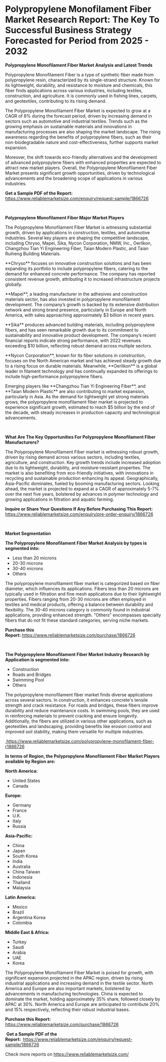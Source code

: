 <p><h1>Polypropylene Monofilament Fiber Market Research Report: The Key To Successful Business Strategy Forecasted for Period from 2025 - 2032</h1></p><p><strong>Polypropylene Monofilament Fiber Market Analysis and Latest Trends</strong></p>
<p><p>Polypropylene Monofilament Fiber is a type of synthetic fiber made from polypropylene resin, characterized by its single-strand structure. Known for its lightweight, durability, and resistance to moisture and chemicals, this fiber finds applications across various industries, including textiles, construction, and agriculture. It is commonly used in fishing lines, carpets, and geotextiles, contributing to its rising demand.</p><p>The Polypropylene Monofilament Fiber Market is expected to grow at a CAGR of 8% during the forecast period, driven by increasing demand in sectors such as automotive and industrial textiles. Trends such as the growing emphasis on sustainable materials and innovations in manufacturing processes are also shaping the market landscape. The rising awareness regarding the benefits of polypropylene fibers, such as their non-biodegradable nature and cost-effectiveness, further supports market expansion.</p><p>Moreover, the shift towards eco-friendly alternatives and the development of advanced polypropylene fibers with enhanced properties are expected to attract new market players. Overall, the Polypropylene Monofilament Fiber Market presents significant growth opportunities, driven by technological advancements and the broadening scope of applications in various industries.</p></p>
<p><strong>Get a Sample PDF of the Report:&nbsp;</strong> <a href="https://www.reliablemarketsize.com/enquiry/request-sample/1866726?utm_campaign=2207&utm_medium=2&utm_source=Github&utm_content=ia&utm_term=30012025&utm_id=polypropylene-monofilament-fiber">https://www.reliablemarketsize.com/enquiry/request-sample/1866726</a></p>
<p>&nbsp;</p>
<p><strong>Polypropylene Monofilament Fiber Major Market Players</strong></p>
<p><p>The Polypropylene Monofilament Fiber Market is witnessing substantial growth, driven by applications in construction, textiles, and automotive industries. Several key players are shaping the competitive landscape, including Chryso, Mapei, Sika, Nycon Corporation, NMW, Inc., Oerlikon, Changzhou Tian Yi Engineering Fiber, Taian Modern Plastic, and Taian Ruiheng Building Materials.</p><p>**Chryso** focuses on innovative construction solutions and has been expanding its portfolio to include polypropylene fibers, catering to the demand for enhanced concrete performance. The company has reported consistent revenue growth, attributing it to increased infrastructure projects globally.</p><p>**Mapei**, a leading manufacturer in the adhesives and construction materials sector, has also invested in polypropylene monofilament development. The company’s growth is backed by its extensive distribution network and strong brand presence, particularly in Europe and North America, with sales approaching approximately $3 billion in recent years.</p><p>**Sika** produces advanced building materials, including polypropylene fibers, and has seen remarkable growth due to its commitment to sustainability and innovative product development. The company’s recent financial reports indicate strong performance, with 2022 revenues exceeding $10 billion, reflecting robust demand across multiple sectors.</p><p>**Nycon Corporation**, known for its fiber solutions in construction, focuses on the North American market and has achieved steady growth due to a rising focus on durable materials. Meanwhile, **Oerlikon** is a global leader in filament technology and has continually expanded its offerings to include high-performance polypropylene fibers.</p><p>Emerging players like **Changzhou Tian Yi Engineering Fiber**, and **Taian Modern Plastic** are also contributing to market expansion, particularly in Asia. As the demand for lightweight yet strong materials grows, the polypropylene monofilament fiber market is projected to experience significant growth, estimated to reach $5 billion by the end of the decade, with steady increases in production capacity and technological advancements.</p></p>
<p>&nbsp;</p>
<p><strong>What Are The Key Opportunities For Polypropylene Monofilament Fiber Manufacturers?</strong></p>
<p><p>The Polypropylene Monofilament Fiber market is witnessing robust growth, driven by rising demand across various sectors, including textiles, agriculture, and construction. Key growth trends include increased adoption due to its lightweight, durability, and moisture-resistant properties. The market is also benefiting from eco-friendly initiatives, with innovations in recycling and sustainable production enhancing its appeal. Geographically, Asia-Pacific dominates, fueled by booming manufacturing sectors. Looking ahead, the market is projected to expand at a CAGR of approximately 5-7% over the next five years, bolstered by advances in polymer technology and growing applications in filtration and aquatic farming.</p></p>
<p><strong>Inquire or Share Your Questions If Any Before Purchasing This Report:</strong> <a href="https://www.reliablemarketsize.com/enquiry/pre-order-enquiry/1866726?utm_campaign=2207&utm_medium=2&utm_source=Github&utm_content=ia&utm_term=30012025&utm_id=polypropylene-monofilament-fiber">https://www.reliablemarketsize.com/enquiry/pre-order-enquiry/1866726</a></p>
<p>&nbsp;</p>
<p><strong>Market Segmentation</strong></p>
<p><strong>The Polypropylene Monofilament Fiber Market Analysis by types is segmented into:</strong></p>
<p><ul><li>Less than 20 microns</li><li>20-30 microns</li><li>30-40 microns</li><li>Others</li></ul></p>
<p><p>The polypropylene monofilament fiber market is categorized based on fiber diameter, which influences its applications. Fibers less than 20 microns are typically used in filtration and fine mesh applications due to their lightweight properties. Fibers ranging from 20-30 microns are often employed in textiles and medical products, offering a balance between durability and flexibility. The 30-40 microns category is commonly found in industrial applications, providing enhanced strength. "Others" encompasses specialty fibers that do not fit these standard categories, serving niche markets.</p></p>
<p><strong>Purchase this Report:&nbsp;</strong><a href="https://www.reliablemarketsize.com/purchase/1866726?utm_campaign=2207&utm_medium=2&utm_source=Github&utm_content=ia&utm_term=30012025&utm_id=polypropylene-monofilament-fiber">https://www.reliablemarketsize.com/purchase/1866726</a></p>
<p>&nbsp;</p>
<p><strong>The Polypropylene Monofilament Fiber Market Industry Research by Application is segmented into:</strong></p>
<p><ul><li>Construction</li><li>Roads and Bridges</li><li>Swimming Pool</li><li>Others</li></ul></p>
<p><p>The polypropylene monofilament fiber market finds diverse applications across several sectors. In construction, it enhances concrete's tensile strength and crack resistance. For roads and bridges, these fibers improve durability and reduce maintenance costs. In swimming pools, they are used in reinforcing materials to prevent cracking and ensure longevity. Additionally, the fibers are utilized in various other applications, such as geotextiles and landscaping, providing benefits like erosion control and improved soil stability, making them versatile for multiple industries.</p></p>
<p><a href="https://www.reliablemarketsize.com/polypropylene-monofilament-fiber-r1866726?utm_campaign=2207&utm_medium=2&utm_source=Github&utm_content=ia&utm_term=30012025&utm_id=polypropylene-monofilament-fiber">&nbsp;https://www.reliablemarketsize.com/polypropylene-monofilament-fiber-r1866726</a></p>
<p><strong>In terms of Region, the Polypropylene Monofilament Fiber Market Players available by Region are:</strong></p>
<p>
    <p> <strong> North America: </strong>
        <ul>
            <li>United States</li>
            <li>Canada</li>
        </ul>
        </p> 
    <p> <strong> Europe: </strong>
        <ul>
            <li>Germany</li>
            <li>France</li>
            <li>U.K.</li>
            <li>Italy</li>
            <li>Russia</li>
        </ul>
        </p> 
    <p> <strong> Asia-Pacific: </strong>
        <ul>
            <li>China</li>
            <li>Japan</li>
            <li>South Korea</li>
            <li>India</li>
            <li>Australia</li>
            <li>China Taiwan</li>
            <li>Indonesia</li>
            <li>Thailand</li>
            <li>Malaysia</li>
        </ul>
        </p> 
    <p> <strong> Latin America: </strong>
        <ul>
            <li>Mexico</li>
            <li>Brazil</li>
            <li>Argentina Korea</li>
            <li>Colombia</li>
        </ul>
        </p> 
    <p> <strong> Middle East & Africa: </strong>
        <ul>
            <li>Turkey</li>
            <li>Saudi</li>
            <li>Arabia</li>
            <li>UAE</li>
            <li>Korea</li>
        </ul>
    </p>
    </p>
<p><p>The Polypropylene Monofilament Fiber Market is poised for growth, with significant expansion projected in the APAC region, driven by rising industrial applications and increasing demand in the textile sector. North America and Europe are also important markets, bolstered by advancements in manufacturing technologies. China is expected to dominate the market, holding approximately 35% share, followed closely by APAC at 30%. North America and Europe are anticipated to contribute 20% and 15% respectively, reflecting their robust industrial bases.</p></p>
<p><strong>Purchase this Report: </strong><a href="https://www.reliablemarketsize.com/purchase/1866726?utm_campaign=2207&utm_medium=2&utm_source=Github&utm_content=ia&utm_term=30012025&utm_id=polypropylene-monofilament-fiber">https://www.reliablemarketsize.com/purchase/1866726</a></p>
<p>&nbsp;<strong>Get a Sample PDF of the Report:&nbsp;&nbsp;</strong><a href="https://www.reliablemarketsize.com/enquiry/request-sample/1866726?utm_campaign=2207&utm_medium=2&utm_source=Github&utm_content=ia&utm_term=30012025&utm_id=polypropylene-monofilament-fiber">https://www.reliablemarketsize.com/enquiry/request-sample/1866726</a></p>
<p><strong></strong></p>
<p>Check more reports on <a href="https://www.reliablemarketsize.com/?utm_campaign=2207&utm_medium=2&utm_source=Github&utm_content=ia&utm_term=30012025&utm_id=polypropylene-monofilament-fiber">https://www.reliablemarketsize.com/</a></p>
